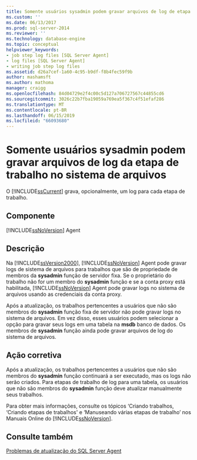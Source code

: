 ```yaml
---
title: Somente usuários sysadmin podem gravar arquivos de log de etapa de trabalho no sistema de arquivos | Microsoft Docs
ms.custom: ''
ms.date: 06/13/2017
ms.prod: sql-server-2014
ms.reviewer: ''
ms.technology: database-engine
ms.topic: conceptual
helpviewer_keywords:
- job step log files [SQL Server Agent]
- log files [SQL Server Agent]
- writing job step log files
ms.assetid: d26a7cef-1a60-4c95-b9df-f8b4fec59f9b
author: mashamsft
ms.author: mathoma
manager: craigg
ms.openlocfilehash: 84d04729e2f4c00c5d127a706727567c44855cd6
ms.sourcegitcommit: 3026c22b7fba19059a769ea5f367c4f51efaf286
ms.translationtype: MT
ms.contentlocale: pt-BR
ms.lasthandoff: 06/15/2019
ms.locfileid: "66093680"
---
```

# <a name="only-sysadmin-users-can-write-job-step-log-files-to-the-file-system"></a>Somente usuários sysadmin podem gravar arquivos de log da etapa de trabalho no sistema de arquivos
  O [!INCLUDE[ssCurrent](../../includes/sscurrent-md.md)] grava, opcionalmente, um log para cada etapa de trabalho.  
  
## <a name="component"></a>Componente  
 [!INCLUDE[ssNoVersion](../../includes/ssnoversion-md.md)] Agent  
  
## <a name="description"></a>Descrição  
 Na [!INCLUDE[ssVersion2000](../../includes/ssversion2000-md.md)], [!INCLUDE[ssNoVersion](../../includes/ssnoversion-md.md)] Agent pode gravar logs de sistema de arquivos para trabalhos que são de propriedade de membros da **sysadmin** função de servidor fixa. Se o proprietário do trabalho não for um membro do **sysadmin** função e se a conta proxy está habilitada, [!INCLUDE[ssNoVersion](../../includes/ssnoversion-md.md)] Agent pode gravar logs no sistema de arquivos usando as credenciais da conta proxy.  
  
 Após a atualização, os trabalhos pertencentes a usuários que não são membros do **sysadmin** função fixa de servidor não pode gravar logs no sistema de arquivos. Em vez disso, esses usuários podem selecionar a opção para gravar seus logs em uma tabela na **msdb** banco de dados. Os membros de **sysadmin** função ainda pode gravar arquivos de log do sistema de arquivos.  
  
## <a name="corrective-action"></a>Ação corretiva  
 Após a atualização, os trabalhos pertencentes a usuários que não são membros do **sysadmin** função continuará a ser executado, mas os logs não serão criados. Para etapas de trabalho de log para uma tabela, os usuários que não são membros do **sysadmin** função deve atualizar manualmente seus trabalhos.  
  
 Para obter mais informações, consulte os tópicos ‘Criando trabalhos, ‘Criando etapas de trabalhos' e ‘Manuseando várias etapas de trabalho’ nos Manuais Online do [!INCLUDE[ssNoVersion](../../includes/ssnoversion-md.md)].  
  
## <a name="see-also"></a>Consulte também  
 [Problemas de atualização do SQL Server Agent](../../../2014/sql-server/install/sql-server-agent-upgrade-issues.md)  
  
  
